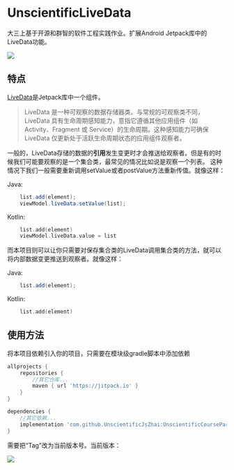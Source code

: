 # UnscientificLiveData

大三上基于开源和群智的软件工程实践作业。扩展Android Jetpack库中的LiveData功能。

[![](https://jitpack.io/v/UnscientificJsZhai/UnscientificLiveData.svg)](https://jitpack.io/#UnscientificJsZhai/UnscientificLiveData)

## 特点

[LiveData](https://developer.android.google.cn/topic/libraries/architecture/livedata?hl=zh_cn)是Jetpack库中一个组件。

> LiveData 是一种可观察的数据存储器类。与常规的可观察类不同，LiveData 具有生命周期感知能力，意指它遵循其他应用组件（如 Activity、Fragment 或 Service）的生命周期。这种感知能力可确保 LiveData 仅更新处于活跃生命周期状态的应用组件观察者。

一般的，LiveData存储的数据的**引用**发生变更时才会推送给观察者。但是有的时候我们可能要观察的是一个集合类，最常见的情况比如说是观察一个列表。
这种情况下我们一般需要重新调用setValue或者postValue方法重新传值。就像这样：

Java:
```java
    list.add(element);
    viewModel.liveData.setValue(list);
```

Kotlin:
```kotlin
    list.add(element)
    viewModel.liveData.value = list
```

而本项目则可以让你只需要对保存集合类的LiveData调用集合类的方法，就可以将内部数据变更推送到观察者。就像这样：

Java:
```java
    list.add(element);
```

Kotlin:
```kotlin
    list.add(element)
```

## 使用方法

将本项目依赖引入你的项目，只需要在模块级gradle脚本中添加依赖

```groovy
allprojects {
    repositories {
        //其它仓库...
        maven { url 'https://jitpack.io' }
    }
}

dependencies {
    //其它依赖...
    implementation 'com.github.UnscientificJsZhai:UnscientificCourseParser:Tag'
}
```

需要把“Tag”改为当前版本号。当前版本：

[![](https://jitpack.io/v/UnscientificJsZhai/UnscientificLiveData.svg)](https://jitpack.io/#UnscientificJsZhai/UnscientificLiveData)
